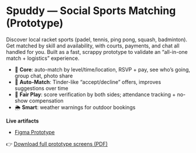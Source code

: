 # Spuddy — Social Sports Matching (Prototype)

Discover local racket sports (padel, tennis, ping pong, squash, badminton). Get matched by skill and availability, with courts, payments, and chat all handled for you. Built as a fast, scrappy prototype to validate an “all-in-one match + logistics” experience.

- 🎯 **Core**: auto-match by level/time/location, RSVP + pay, see who’s going, group chat, photo share
- 🔁 **Auto-Match**: Tinder-like “accept/decline” offers, improves suggestions over time
- 🧠 **Fair Play**: score verification by both sides; attendance tracking + no-show compensation
- 🌦️ **Smart**: weather warnings for outdoor bookings

**Live artifacts**
- [Figma Prototype](https://www.figma.com/design/3H29LNH2YcWBWwBxEUUuTu/Spuddy?node-id=477-1683&t=TREFoOY6hjG5CeAF-1)  

👉 [Download full prototype screens (PDF)](Spuddy/spuddy_screens.pdf)
